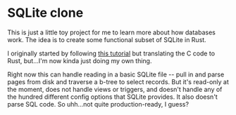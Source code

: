 # SQLite clone

This is just a little toy project for me to learn more about how databases work. The idea is to create some functional subset of SQLite in Rust.

I originally started by following [this tutorial](https://cstack.github.io/db_tutorial/) but translating the C code to Rust, but...I'm now kinda just doing my own thing.

Right now this can handle reading in a basic SQLite file -- pull in and parse pages from disk and traverse a b-tree to select records. But it's read-only at the moment, does not handle views or triggers, and doesn't handle any of the hundred different config options that SQLite provides. It also doesn't parse SQL code. So uhh...not quite production-ready, I guess?